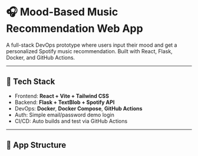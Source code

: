 # 🎧 Mood-Based Music Recommendation Web App

A full-stack DevOps prototype where users input their mood and get a personalized Spotify music recommendation. Built with React, Flask, Docker, and GitHub Actions.

---

## 🔧 Tech Stack

- Frontend: **React + Vite + Tailwind CSS**
- Backend: **Flask + TextBlob + Spotify API**
- DevOps: **Docker**, **Docker Compose**, **GitHub Actions**
- Auth: Simple email/password demo login
- CI/CD: Auto builds and test via GitHub Actions

---

## 🧭 App Structure


